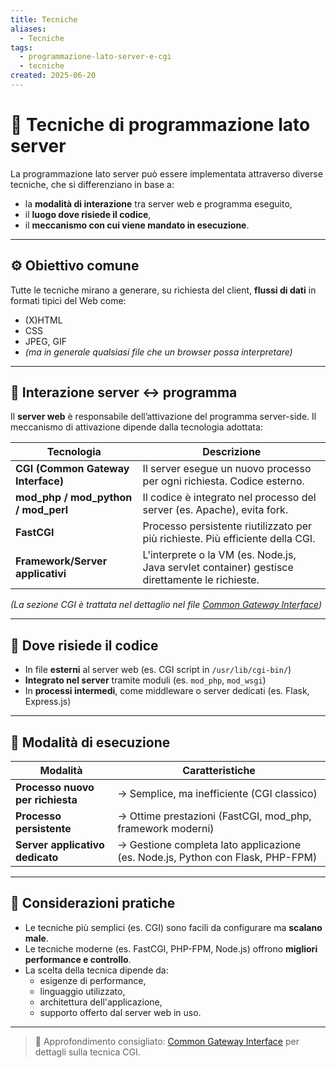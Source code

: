 ```yaml
---
title: Tecniche
aliases:
  - Tecniche
tags:
  - programmazione-lato-server-e-cgi
  - tecniche
created: 2025-06-20
---
```

# 🧰 Tecniche di programmazione lato server

La programmazione lato server può essere implementata attraverso diverse tecniche, che si differenziano in base a:

- la **modalità di interazione** tra server web e programma eseguito,
- il **luogo dove risiede il codice**,
- il **meccanismo con cui viene mandato in esecuzione**.

---

## ⚙️ Obiettivo comune

Tutte le tecniche mirano a generare, su richiesta del client, **flussi di dati** in formati tipici del Web come:

- (X)HTML
- CSS
- JPEG, GIF
- *(ma in generale qualsiasi file che un browser possa interpretare)*

---

## 🔄 Interazione server ↔ programma

Il **server web** è responsabile dell’attivazione del programma server-side. Il meccanismo di attivazione dipende dalla tecnologia adottata:

| Tecnologia        | Descrizione |
|------------------|-------------|
| **CGI (Common Gateway Interface)** | Il server esegue un nuovo processo per ogni richiesta. Codice esterno. |
| **mod_php / mod_python / mod_perl** | Il codice è integrato nel processo del server (es. Apache), evita fork. |
| **FastCGI** | Processo persistente riutilizzato per più richieste. Più efficiente della CGI. |
| **Framework/Server applicativi** | L'interprete o la VM (es. Node.js, Java servlet container) gestisce direttamente le richieste. |

*(La sezione CGI è trattata nel dettaglio nel file [Common Gateway Interface](./cgi))*

---

## 📍 Dove risiede il codice

- In file **esterni** al server web (es. CGI script in `/usr/lib/cgi-bin/`)
- **Integrato nel server** tramite moduli (es. `mod_php`, `mod_wsgi`)
- In **processi intermedi**, come middleware o server dedicati (es. Flask, Express.js)

---

## 🚀 Modalità di esecuzione

| Modalità | Caratteristiche |
|---------|------------------|
| **Processo nuovo per richiesta** | → Semplice, ma inefficiente (CGI classico) |
| **Processo persistente** | → Ottime prestazioni (FastCGI, mod_php, framework moderni) |
| **Server applicativo dedicato** | → Gestione completa lato applicazione (es. Node.js, Python con Flask, PHP-FPM) |

---

## 📌 Considerazioni pratiche

- Le tecniche più semplici (es. CGI) sono facili da configurare ma **scalano male**.
- Le tecniche moderne (es. FastCGI, PHP-FPM, Node.js) offrono **migliori performance e controllo**.
- La scelta della tecnica dipende da:
  - esigenze di performance,
  - linguaggio utilizzato,
  - architettura dell'applicazione,
  - supporto offerto dal server web in uso.

---

> 📎 Approfondimento consigliato: [Common Gateway Interface](./cgi.md) per dettagli sulla tecnica CGI.
